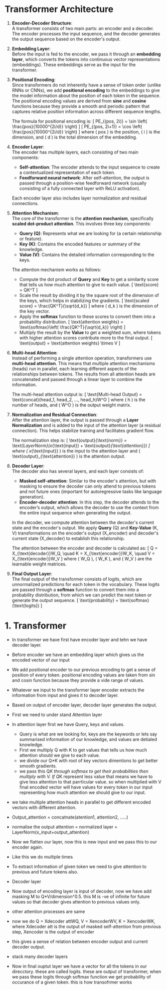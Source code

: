 # Transformer Architecture

1. **Encoder-Decoder Structure**:  
   A transformer consists of two main parts: an encoder and a decoder. The encoder processes the input sequence, and the decoder generates the output sequence based on the encoder's output.

2. **Embedding Layer**:  
   Before the input is fed to the encoder, we pass it through an **embedding layer**, which converts the tokens into continuous vector representations (embeddings). These embeddings serve as the input for the transformer.

3. **Positional Encoding**:  
   Since transformers do not inherently have a sense of token order (unlike RNNs or CNNs), we add **positional encoding** to the embeddings to give the model information about the position of each token in the sequence. The positional encoding values are derived from **sine** and **cosine** functions because they provide a smooth and periodic pattern that captures relative position information across different sequence lengths.

   The formula for positional encoding is:
   \[
   PE_{(pos, 2i)} = \sin \left( \frac{pos}{10000^{2i/d}} \right)
   \]
   \[
   PE_{(pos, 2i+1)} = \cos \left( \frac{pos}{10000^{2i/d}} \right)
   \]
   where \( pos \) is the position, \( i \) is the dimension, and \( d \) is the total dimension of the embedding.

4. **Encoder Layer**:  
   The encoder has multiple layers, each consisting of two main components:
   - **Self-attention**: The encoder attends to the input sequence to create a contextualized representation of each token.
   - **Feedforward neural network**: After self-attention, the output is passed through a position-wise feedforward network (usually consisting of a fully connected layer with ReLU activation).

   Each encoder layer also includes layer normalization and residual connections.

5. **Attention Mechanism**:  
   The core of the transformer is the **attention mechanism**, specifically **scaled dot-product attention**. This involves three key components:
   - **Query (Q)**: Represents what we are looking for (a certain relationship or feature).
   - **Key (K)**: Contains the encoded features or summary of the knowledge.
   - **Value (V)**: Contains the detailed information corresponding to the keys.

   The attention mechanism works as follows:
   - Compute the dot product of **Query** and **Key** to get a similarity score that tells us how much attention to give to each value.
   \[
   \text{score} = QK^T
   \]
   - Scale the result by dividing it by the square root of the dimension of the keys, which helps in stabilizing the gradients.
   \[
   \text{scaled score} = \frac{QK^T}{\sqrt{d_k}}
   \]
   where \( d_k \) is the dimension of the key vector.
   - Apply the **softmax** function to these scores to convert them into a probability distribution.
   \[
   \text{attention weights} = \text{softmax}\left( \frac{QK^T}{\sqrt{d_k}} \right)
   \]
   - Multiply the result by the **Value** to get a weighted sum, where tokens with higher attention scores contribute more to the final output.
   \[
   \text{output} = \text{attention weights} \times V
   \]

6. **Multi-head Attention**:  
   Instead of performing a single attention operation, transformers use **multi-head attention**. This means that multiple attention mechanisms (heads) run in parallel, each learning different aspects of the relationships between tokens. The results from all attention heads are concatenated and passed through a linear layer to combine the information.

   The multi-head attention output is:
   \[
   \text{Multi-head Output} = \text{concat}(head_1, head_2, ..., head_h)W^O
   \]
   where \( h \) is the number of heads, and \( W^O \) is the output weight matrix.

7. **Normalization and Residual Connection**:  
   After the attention layer, the output is passed through a **Layer Normalization** and is added to the input of the attention layer (a residual connection). This helps stabilize training and facilitates gradient flow.

   The normalization step is:
   \[
   \text{output}_{\text{norm}} = \text{LayerNorm}(x_{\text{input}} + \text{output}_{\text{attention}})
   \]
   where \( x_{\text{input}} \) is the input to the attention layer and \( \text{output}_{\text{attention}} \) is the attention output.

8. **Decoder Layer**:  
   The decoder also has several layers, and each layer consists of:
   - **Masked self-attention**: Similar to the encoder's attention, but with masking to ensure the decoder can only attend to previous tokens and not future ones (important for autoregressive tasks like language generation).
   - **Encoder-decoder attention**: In this step, the decoder attends to the encoder’s output, which allows the decoder to use the context from the entire input sequence when generating the output.

   In the decoder, we compute attention between the decoder's current state and the encoder's output. We apply **Query** (Q) and **Key-Value** (K, V) transformations on the encoder's output (X_encoder) and decoder's current state (X_decoder) to establish this relationship.

   The attention between the encoder and decoder is calculated as:
   \[
   Q = X_{\text{decoder}}W_Q, \quad K = X_{\text{encoder}}W_K, \quad V = X_{\text{encoder}}W_V
   \]
   where \( W_Q \), \( W_K \), and \( W_V \) are the learnable weight matrices.

9. **Final Output Layer**:  
   The final output of the transformer consists of logits, which are unnormalized predictions for each token in the vocabulary. These logits are passed through a **softmax** function to convert them into a probability distribution, from which we can predict the next token or generate the output sequence.
   \[
   \text{probability} = \text{softmax}(\text{logits})
   \]








# 1. Transformer
- In transformer we have first have encoder layer and tehn we have decoder layer.
- Before encoder we have an embedding layer which gives us the encoded vector of our input
- We add positional encoder to our previous encoding to get a sense of position of every token. positional encoding values are taken from sin and cosin function because they provide a vide range of values. 
- Whatever we input to the transformer layer encoder extracts the information from input and gives it to decoder layer.
- Based on output of encoder layer, decoder layer generates the output.
- First we need to under stand Attention layer
- In attention layer first we have Query, keys and values.
  - Query is what are we looking for, keys are the keywords or lets say summarised information of our knowledge, and values are detialed knowledge.
  - First we multiply Q with K to get values that tells us how much attention should we give to each value. 
  - we divide our Q*K with root of key vectors dimentions to get better smooth gradients.
  - we pass this Q*K through softmax to get their probabilities then multiply with V. If Q*K represent less value that means we have to give less attention to that parrticular value. so when multiplied with V final encoded vector will have values for every token in our input representing how much attention we should give to our input.
- we take multiple attention heads in parallel to get different encoded vectors with different attention.
- Output_attention = concatnate(atention1, attention2, .....)
- normalise the output attention = normalized layer = LayerNorm(x_input+output_attention)
- Now we flatten our layer, now this is new input and we pass this to our encoder again.
- Like this we do multiple times
- To extract information of given token we need to give attention to previous and future tokens also.

- Decoder layer
- Now output of encoding layer is input of decoder, now we have add masking M to Q*V/dimension^0.5. this M is -ve of infinite for future values so that decoder gives attention to previous values only.
- other attention processes are same
- now we do Q = Xdecoder attWQ, V = XencoderWV, K = XencoderWK, where Xdecoder att is the output of masked self-attention from previous step, Xencoder is the output of encoder
- this gives a sense of relation between encoder output and current decoder output.
- stack many decoder layers

- Now in final ouptut layer we have a vector for all the tokens in our direcctory. these are called logits. these are output of transformer, when we pass these logits through softmax function we get probability of occurance of a given token. this is how transofrmer works
